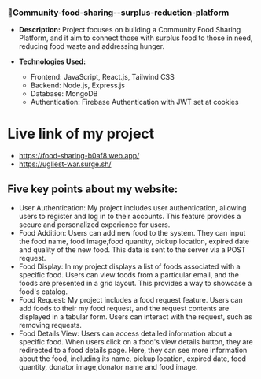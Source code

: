 ### 🍴Community-food-sharing--surplus-reduction-platform

- **Description:** Project focuses on building a Community Food Sharing Platform, and it aim to connect those
  with surplus food to those in need, reducing food waste and addressing
  hunger.

- **Technologies Used:**
  - Frontend: JavaScript, React.js, Tailwind CSS
  - Backend: Node.js, Express.js
  - Database: MongoDB
  - Authentication: Firebase Authentication with JWT set at cookies

# Live link of my project

- https://food-sharing-b0af8.web.app/
- https://ugliest-war.surge.sh/

## Five key points about my website:

- User Authentication: My project includes user authentication, allowing users to register and log in to their accounts. This feature provides a secure and personalized experience for users.
- Food Addition: Users can add new food to the system. They can input the food name, food image,food quantity, pickup location, expired date and quality of the new food. This data is sent to the server via a POST request.
- Food Display: In my project displays a list of foods associated with a specific food. Users can view foods from a particular email, and the foods are presented in a grid layout. This provides a way to showcase a food's catalog.
- Food Request: My project includes a food request feature. Users can add foods to their my food request, and the request contents are displayed in a tabular form. Users can interact with the request, such as removing requests.
- Food Details View: Users can access detailed information about a specific food. When users click on a food's view details button, they are redirected to a food details page. Here, they can see more information about the food, including its name, pickup location, expired date, food quantity, donator image,donator name and food image.
